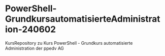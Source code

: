 # PowerShell-GrundkursautomatisierteAdministration-240602
KursRepository zu Kurs PowerShell - Grundkurs automatisierte Administration der ppedv AG
